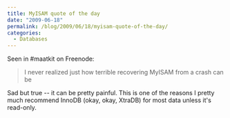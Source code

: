 ```yaml
---
title: MyISAM quote of the day
date: "2009-06-18"
permalink: /blog/2009/06/18/myisam-quote-of-the-day/
categories:
  - Databases
---
```

Seen in #maatkit on Freenode:

> I never realized just how terrible recovering MyISAM from a crash can be

Sad but true -- it can be pretty painful. This is one of the reasons I pretty much recommend InnoDB (okay, okay, XtraDB) for most data unless it's read-only.

